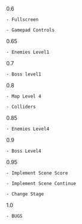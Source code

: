 0.6 

	- Fullscreen
	
	- Gamepad Controls

0.65 

	- Enemies Level1

0.7 

	- Boss level1

0.8 

	- Map Level 4
	
	- Colliders

0.85 

	- Enemies Level4

0.9 

	- Boss Level4

0.95 

	- Implement Scene Score
	
	- Implement Scene Continue
	
	- Change Stage

1.0 

	- BUGS
